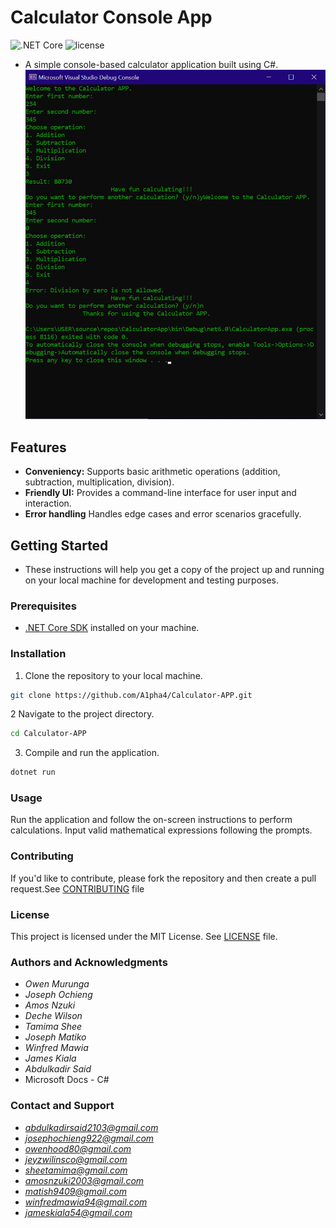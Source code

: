 # Calculator Console App
![.NET Core](https://img.shields.io/badge/.NET%20Core-3.1%20%7C%205.0%20%7C%206.0-blue)
![license](https://img.shields.io/github/license/DAVFoundation/captain-n3m0.svg?style=flat-square)
- A simple console-based calculator application built using C#.
![Calculator App Screenshot](user_interface.png)


## Features

- **Conveniency:** Supports basic arithmetic operations (addition, subtraction, multiplication, division).
- **Friendly UI:** Provides a command-line interface for user input and interaction.
- **Error handling** Handles edge cases and error scenarios gracefully.

## Getting Started

- These instructions will help you get a copy of the project up and running on your local machine for development and testing purposes.

### Prerequisites

- [.NET Core SDK](https://dotnet.microsoft.com/download) installed on your machine.

### Installation

1. Clone the repository to your local machine.

```bash
git clone https://github.com/A1pha4/Calculator-APP.git
```
2 Navigate to the project directory.
```bash 
cd Calculator-APP
```
3. Compile and run the application.
```bash
dotnet run
```
### Usage
Run the application and follow the on-screen instructions to perform calculations.
Input valid mathematical expressions following the prompts.

### Contributing
If you'd like to contribute, please fork the repository and then create a pull request.See [CONTRIBUTING](https://github.com/A1pha4/Calculator-APP/blob/main/CONTRIBUTING.md) file

### License
This project is licensed under the MIT License. See [LICENSE](https://github.com/A1pha4/Calculator-APP/blob/main/LICENCE.txt) file.

### Authors and Acknowledgments
- *Owen Murunga*
- *Joseph Ochieng*
- *Amos Nzuki*
- *Deche Wilson*
- *Tamima Shee*
- *Joseph Matiko*
- *Winfred Mawia*
- *James Kiala*
- *Abdulkadir Said*
- Microsoft Docs - C#

### Contact and Support 
- *abdulkadirsaid2103@gmail.com*
- *josephochieng922@gmail.com*
- *owenhood80@gmail.com*
- *jeyzwilinsco@gmail.com*
- *sheetamima@gmail.com*
- *amosnzuki2003@gmail.com*
- *matish9409@gmail.com*
- *winfredmawia94@gmail.com*
- *jameskiala54@gmail.com*
